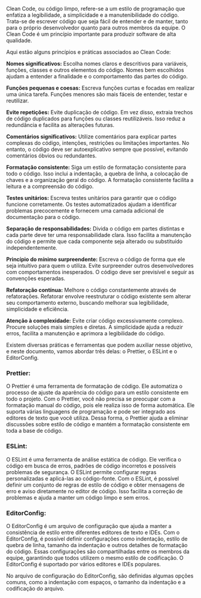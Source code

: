 
Clean Code, ou código limpo, refere-se a um estilo de programação que enfatiza a legibilidade, a simplicidade e a manutenibilidade do código. Trata-se de escrever código que seja fácil de entender e de manter, tanto para o próprio desenvolvedor quanto para outros membros da equipe. O Clean Code é um princípio importante para produzir software de alta qualidade.

Aqui estão alguns princípios e práticas associados ao Clean Code:

**Nomes significativos:** Escolha nomes claros e descritivos para variáveis, funções, classes e outros elementos do código. Nomes bem escolhidos ajudam a entender a finalidade e o comportamento das partes do código.

**Funções pequenas e coesas:** Escreva funções curtas e focadas em realizar uma única tarefa. Funções menores são mais fáceis de entender, testar e reutilizar.

**Evite repetições:** Evite duplicação de código. Em vez disso, extraia trechos de código duplicados para funções ou classes reutilizáveis. Isso reduz a redundância e facilita as alterações futuras.

**Comentários significativos:** Utilize comentários para explicar partes complexas do código, intenções, restrições ou limitações importantes. No entanto, o código deve ser autoexplicativo sempre que possível, evitando comentários óbvios ou redundantes.

**Formatação consistente:** Siga um estilo de formatação consistente para todo o código. Isso inclui a indentação, a quebra de linha, a colocação de chaves e a organização geral do código. A formatação consistente facilita a leitura e a compreensão do código.

**Testes unitários:** Escreva testes unitários para garantir que o código funcione corretamente. Os testes automatizados ajudam a identificar problemas precocemente e fornecem uma camada adicional de documentação para o código.

**Separação de responsabilidades:** Divida o código em partes distintas e cada parte deve ter uma responsabilidade clara. Isso facilita a manutenção do código e permite que cada componente seja alterado ou substituído independentemente.

**Princípio do mínimo surpreendente:** Escreva o código de forma que ele seja intuitivo para quem o utiliza. Evite surpreender outros desenvolvedores com comportamentos inesperados. O código deve ser previsível e seguir as convenções esperadas.

**Refatoração contínua:** Melhore o código constantemente através de refatorações. Refatorar envolve reestruturar o código existente sem alterar seu comportamento externo, buscando melhorar sua legibilidade, simplicidade e eficiência.

**Atenção à complexidade:** Evite criar código excessivamente complexo. Procure soluções mais simples e diretas. A simplicidade ajuda a reduzir erros, facilita a manutenção e aprimora a legibilidade do código.

Existem diversas práticas e ferramentas que podem auxiliar nesse objetivo, e neste documento, vamos abordar três delas: o Prettier, o ESLint e o EditorConfig.

### **Prettier:**
O Prettier é uma ferramenta de formatação de código. Ele automatiza o processo de ajuste da aparência do código para um estilo consistente em todo o projeto. Com o Prettier, você não precisa se preocupar com a formatação manual do código, pois ele realiza isso de forma automática. Ele suporta várias linguagens de programação e pode ser integrado aos editores de texto que você utiliza. Dessa forma, o Prettier ajuda a eliminar discussões sobre estilo de código e mantém a formatação consistente em toda a base de código.

### **ESLint:**
O ESLint é uma ferramenta de análise estática de código. Ele verifica o código em busca de erros, padrões de código incorretos e possíveis problemas de segurança. O ESLint permite configurar regras personalizadas e aplicá-las ao código-fonte. Com o ESLint, é possível definir um conjunto de regras de estilo de código e obter mensagens de erro e aviso diretamente no editor de código. Isso facilita a correção de problemas e ajuda a manter um código limpo e sem erros.

### **EditorConfig:**
O EditorConfig é um arquivo de configuração que ajuda a manter a consistência de estilo entre diferentes editores de texto e IDEs. Com o EditorConfig, é possível definir configurações como indentação, estilo de quebra de linha, tamanho da indentação e outros detalhes de formatação do código. Essas configurações são compartilhadas entre os membros da equipe, garantindo que todos utilizem o mesmo estilo de codificação. O EditorConfig é suportado por vários editores e IDEs populares.

No arquivo de configuração do EditorConfig, são definidas algumas opções comuns, como a indentação com espaços, o tamanho da indentação e a codificação do arquivo.